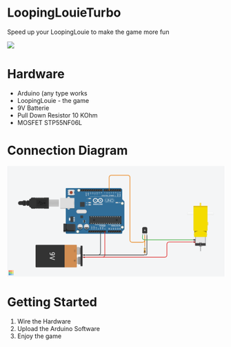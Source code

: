 # LoopingLouieTurbo
Speed up your LoopingLouie to make the game more fun

![](https://github.com/MIRIPP/LoopingLouieTurbo/blob/main/doc/example_gif.gif?raw=true)


# Hardware

- Arduino (any type works
- LoopingLouie - the game
- 9V Batterie
- Pull Down Resistor 10 KOhm
- MOSFET STP55NF06L



# Connection Diagram
<img src="https://github.com/MIRIPP/LoopingLouieTurbo/blob/main/doc/Connection%20Diagram.png?raw=true"/>


# Getting Started
1. Wire the Hardware
2. Upload the Arduino Software
3. Enjoy the game

